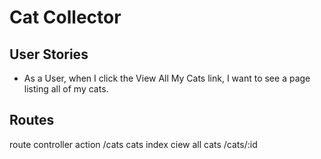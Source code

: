 # Cat Collector

## User Stories
- As a User, when I click the View All My Cats link, I want to see a page listing all of my cats.


## Routes

route controller action 
/cats  cats  index  ciew all cats
/cats/:id 